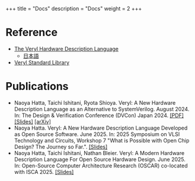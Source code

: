 +++
title = "Docs"
description = "Docs"
weight = 2
+++

# Reference

* [The Veryl Hardware Description Language](https://doc.veryl-lang.org/book/)
    * [日本語](https://doc.veryl-lang.org/book/ja/)
* [Veryl Standard Library](https://std.veryl-lang.org/)

# Publications

* Naoya Hatta, Taichi Ishitani, Ryota Shioya.
  Veryl: A New Hardware Description Language as an Alternative to SystemVerilog.
  August 2024. In: The Design & Verification Conference (DVCon) Japan 2024.
  [[PDF]](veryl_dvcon-jpn-2024.pdf) [[Slides]](veryl_dvcon-jpn-2024-slide.pdf) [[arXiv]](https://arxiv.org/abs/2411.12983)
* Naoya Hatta.
  Veryl: A New Hardware Description Language Developed as Open Source Software.
  June 2025. In: 2025 Symposium on VLSI Technology and Circuits, Workshop 7 "What is Possible with Open Chip Design? The Journey so Far.".
  [[Slides]](veryl_vlsi2025.pdf)
* Naoya Hatta, Taichi Ishitani, Nathan Bleier.
  Veryl: A Modern Hardware Description Language For Open Source Hardware Design.
  June 2025. In: Open-Source Computer Architecture Research (OSCAR) co-located with ISCA 2025.
  [[Slides]](veryl_oscar2025.pdf)

